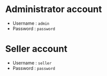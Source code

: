 # Administrator account

- Username : `admin`
- Password : `password`

# Seller account

- Username : `seller`
- Password : `password`
